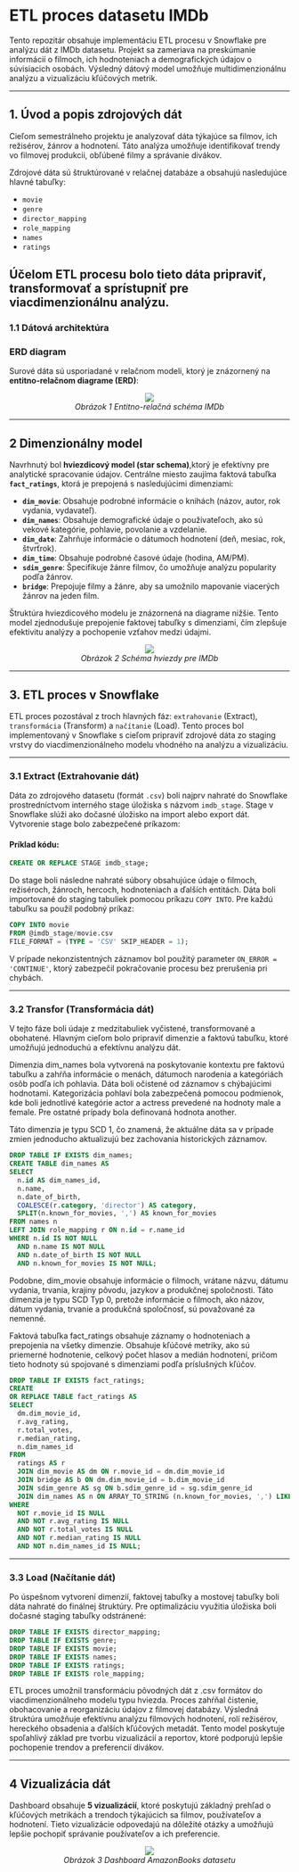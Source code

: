 # **ETL proces datasetu IMDb**

Tento repozitár obsahuje implementáciu ETL procesu v Snowflake pre analýzu dát z IMDb datasetu. Projekt sa zameriava na preskúmanie informácií o filmoch, ich hodnoteniach a demografických údajov o súvisiacich osobách. Výsledný dátový model umožňuje multidimenzionálnu analýzu a vizualizáciu kľúčových metrik.

---
## **1. Úvod a popis zdrojových dát**
Cieľom semestrálneho projektu je analyzovať dáta týkajúce sa filmov, ich režisérov, žánrov a hodnotení. Táto analýza umožňuje identifikovať trendy vo filmovej produkcii, obľúbené filmy a správanie divákov.

Zdrojové dáta sú štruktúrované v relačnej databáze a obsahujú nasledujúce hlavné tabuľky:

- `movie`
- `genre`
- `director_mapping`
- `role_mapping`
- `names`
- `ratings`

Účelom ETL procesu bolo tieto dáta pripraviť, transformovať a sprístupniť pre viacdimenzionálnu analýzu.
---
### **1.1 Dátová architektúra**

### **ERD diagram**
Surové dáta sú usporiadané v relačnom modeli, ktorý je znázornený na **entitno-relačnom diagrame (ERD)**:

<p align="center">
  <img src=https://github.com/Alex94353/IMDB/blob/main/IMDB_ERD.png>
  <br>
  <em>Obrázok 1 Entitno-relačná schéma IMDb</em>
</p>

---

## **2 Dimenzionálny model**

Navrhnutý bol **hviezdicový model (star schema)**,ktorý je efektívny pre analytické spracovanie údajov. Centrálne miesto zaujíma faktová tabuľka **`fact_ratings`**, ktorá je prepojená s nasledujúcimi dimenziami:
- **`dim_movie`**: Obsahuje podrobné informácie o knihách (názov, autor, rok vydania, vydavateľ).
- **`dim_names`**: Obsahuje demografické údaje o používateľoch, ako sú vekové kategórie, pohlavie, povolanie a vzdelanie.
- **`dim_date`**: Zahrňuje informácie o dátumoch hodnotení (deň, mesiac, rok, štvrťrok).
- **`dim_time`**: Obsahuje podrobné časové údaje (hodina, AM/PM).
- **`sdim_genre`**: Špecifikuje žánre filmov, čo umožňuje analýzu popularity podľa žánrov.
- **`bridge`**: Prepojuje filmy a žánre, aby sa umožnilo mapovanie viacerých žánrov na jeden film.

Štruktúra hviezdicového modelu je znázornená na diagrame nižšie. Tento model zjednodušuje prepojenie faktovej tabuľky s dimenziami, čím zlepšuje efektivitu analýzy a pochopenie vzťahov medzi údajmi.

<p align="center">
  <img src="https://github.com/Alex94353/IMDB/blob/main/star_schema.png">
  <br>
  <em>Obrázok 2 Schéma hviezdy pre IMDb</em>
</p>

---

## **3. ETL proces v Snowflake**
ETL proces pozostával z troch hlavných fáz: `extrahovanie` (Extract), `transformácia` (Transform) a `načítanie` (Load). Tento proces bol implementovaný v Snowflake s cieľom pripraviť zdrojové dáta zo staging vrstvy do viacdimenzionálneho modelu vhodného na analýzu a vizualizáciu.

---
### **3.1 Extract (Extrahovanie dát)**
Dáta zo zdrojového datasetu (formát `.csv`) boli najprv nahraté do Snowflake prostredníctvom interného stage úložiska s názvom `imdb_stage`. Stage v Snowflake slúži ako dočasné úložisko na import alebo export dát. Vytvorenie stage bolo zabezpečené príkazom:

#### Príklad kódu:
```sql
CREATE OR REPLACE STAGE imdb_stage;
```
Do stage boli následne nahraté súbory obsahujúce údaje o filmoch, režiséroch, žánroch, hercoch, hodnoteniach a ďalších entitách. Dáta boli importované do staging tabuliek pomocou príkazu `COPY INTO`. Pre každú tabuľku sa použil podobný príkaz:

```sql
COPY INTO movie
FROM @imdb_stage/movie.csv
FILE_FORMAT = (TYPE = 'CSV' SKIP_HEADER = 1);
```

V prípade nekonzistentných záznamov bol použitý parameter `ON_ERROR = 'CONTINUE'`, ktorý zabezpečil pokračovanie procesu bez prerušenia pri chybách.

---
### **3.2 Transfor (Transformácia dát)**

V tejto fáze boli údaje z medzitabuliek vyčistené, transformované a obohatené. Hlavným cieľom bolo pripraviť dimenzie a faktovú tabuľku, ktoré umožňujú jednoduchú a efektívnu analýzu dát.

Dimenzia dim_names bola vytvorená na poskytovanie kontextu pre faktovú tabuľku a zahŕňa informácie o menách, dátumoch narodenia a kategóriách osôb podľa ich pohlavia. Dáta boli očistené od záznamov s chýbajúcimi hodnotami. Kategorizácia pohlaví bola zabezpečená pomocou podmienok, kde boli jednotlivé kategórie actor a actress prevedené na hodnoty male a female. Pre ostatné prípady bola definovaná hodnota another.

Táto dimenzia je typu SCD 1, čo znamená, že aktuálne dáta sa v prípade zmien jednoducho aktualizujú bez zachovania historických záznamov.
```sql
DROP TABLE IF EXISTS dim_names;
CREATE TABLE dim_names AS
SELECT
  n.id AS dim_names_id,
  n.name,
  n.date_of_birth,
  COALESCE(r.category, 'director') AS category,
  SPLIT(n.known_for_movies, ',') AS known_for_movies
FROM names n
LEFT JOIN role_mapping r ON n.id = r.name_id
WHERE n.id IS NOT NULL
  AND n.name IS NOT NULL
  AND n.date_of_birth IS NOT NULL
  AND n.known_for_movies IS NOT NULL;
```

Podobne, dim_movie obsahuje informácie o filmoch, vrátane názvu, dátumu vydania, trvania, krajiny pôvodu, jazykov a produkčnej spoločnosti. Táto dimenzia je typu SCD Typ 0, pretože informácie o filmoch, ako názov, dátum vydania, trvanie a produkčná spoločnosť, sú považované za nemenné.

Faktová tabuľka fact_ratings obsahuje záznamy o hodnoteniach a prepojenia na všetky dimenzie. Obsahuje kľúčové metriky, ako sú priemerné hodnotenie, celkový počet hlasov a medián hodnotení, pričom tieto hodnoty sú spojované s dimenziami podľa príslušných kľúčov.
```sql
DROP TABLE IF EXISTS fact_ratings;
CREATE
OR REPLACE TABLE fact_ratings AS
SELECT
  dm.dim_movie_id,
  r.avg_rating,
  r.total_votes,
  r.median_rating,
  n.dim_names_id
FROM
  ratings AS r
  JOIN dim_movie AS dm ON r.movie_id = dm.dim_movie_id
  JOIN bridge AS b ON dm.dim_movie_id = b.dim_movie_id
  JOIN sdim_genre AS sg ON b.sdim_genre_id = sg.sdim_genre_id
  JOIN dim_names AS n ON ARRAY_TO_STRING (n.known_for_movies, ',') LIKE '%' || dm.dim_movie_id || '%'
WHERE
  NOT r.movie_id IS NULL
  AND NOT r.avg_rating IS NULL
  AND NOT r.total_votes IS NULL
  AND NOT r.median_rating IS NULL
  AND NOT n.dim_names_id IS NULL;
```

---
### **3.3 Load (Načítanie dát)**

Po úspešnom vytvorení dimenzií, faktovej tabuľky a mostovej tabuľky boli dáta nahraté do finálnej štruktúry.
Pre optimalizáciu využitia úložiska boli dočasné staging tabuľky odstránené:

```sql
DROP TABLE IF EXISTS director_mapping;
DROP TABLE IF EXISTS genre;
DROP TABLE IF EXISTS movie;
DROP TABLE IF EXISTS names;
DROP TABLE IF EXISTS ratings;
DROP TABLE IF EXISTS role_mapping;
```

ETL proces umožnil transformáciu pôvodných dát z .csv formátov do viacdimenzionálneho modelu typu hviezda. Proces zahŕňal čistenie, obohacovanie a reorganizáciu údajov z filmovej databázy. Výsledná štruktúra umožňuje efektívnu analýzu filmových hodnotení, rolí režisérov, hereckého obsadenia a ďalších kľúčových metadát. Tento model poskytuje spoľahlivý základ pre tvorbu vizualizácií a reportov, ktoré podporujú lepšie pochopenie trendov a preferencií divákov.

---
## **4 Vizualizácia dát**
Dashboard obsahuje **5 vizualizácií**, ktoré poskytujú základný prehľad o kľúčových metrikách a trendoch týkajúcich sa filmov, používateľov a hodnotení. Tieto vizualizácie odpovedajú na dôležité otázky a umožňujú lepšie pochopiť správanie používateľov a ich preferencie.

<p align="center">
  <img src="https://github.com/Alex94353/IMDB/blob/main/db.png?raw=true">
  <br>
  <em>Obrázok 3 Dashboard AmazonBooks datasetu</em>
</p>
